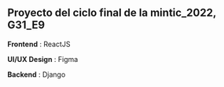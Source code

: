 ## Proyecto del ciclo final de la mintic_2022, G31_E9

**Frontend** : ReactJS

**UI/UX Design** : Figma

**Backend** : Django